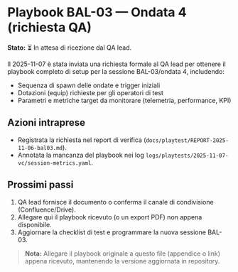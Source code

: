 # Playbook BAL-03 — Ondata 4 (richiesta QA)

**Stato:** ⏳ In attesa di ricezione dal QA lead.

Il 2025-11-07 è stata inviata una richiesta formale al QA lead per ottenere il playbook completo di setup per la sessione BAL-03/ondata 4, includendo:

- Sequenza di spawn delle ondate e trigger iniziali
- Dotazioni (equip) richieste per gli operatori di test
- Parametri e metriche target da monitorare (telemetria, performance, KPI)

## Azioni intraprese
- Registrata la richiesta nel report di verifica (`docs/playtest/REPORT-2025-11-06-bal03.md`).
- Annotata la mancanza del playbook nei log `logs/playtests/2025-11-07-vc/session-metrics.yaml`.

## Prossimi passi
1. QA lead fornisce il documento o conferma il canale di condivisione (Confluence/Drive).
2. Allegare qui il playbook ricevuto (o un export PDF) non appena disponibile.
3. Aggiornare la checklist di test e programmare la nuova sessione BAL-03.

> **Nota:** Allegare il playbook originale a questo file (appendice o link) appena ricevuto, mantenendo la versione aggiornata in repository.
